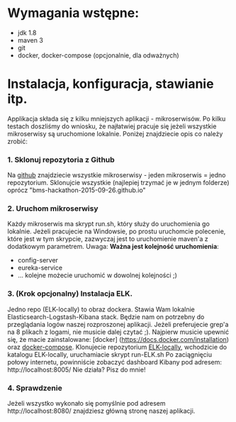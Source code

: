 # Wymagania wstępne:
* jdk 1.8
* maven 3
* git
* docker, docker-compose (opcjonalnie, dla odważnych)

# Instalacja, konfiguracja, stawianie itp.
Applikacja składa się z kilku mniejszych aplikacji - mikroserwisów. Po kilku testach doszliśmy do wniosku, że najłatwiej pracuje się jeżeli wszystkie mikroserwisy są uruchomione lokalnie.
Poniżej znajdziecie opis co należy zrobić:

### 1. Sklonuj repozytoria z Github
Na [github](https://github.com/bms-hackathon-2015-09-26) znajdziecie wszystkie mikroserwisy - jeden mikroserwis = jedno repozytorium.
Sklonujcie wszystkie (najlepiej trzymać je w jednym folderze) oprócz "bms-hackathon-2015-09-26.github.io"

### 2. Uruchom mikroserwisy
Każdy mikroserwis ma skrypt run.sh, który służy do uruchomienia go lokalnie. Jeżeli pracujecie na Windowsie, po prostu uruchomcie polecenie, które jest w tym skrypcie, zazwyczaj jest to uruchomienie maven'a z dodatkowym parametrem.
Uwaga: **Ważna jest kolejność uruchomienia**:
  * config-server
  * eureka-service
  * ... kolejne możecie uruchomić w dowolnej kolejności ;)

### 3. (Krok opcjonalny) Instalacja ELK.
Jedno repo (ELK-locally) to obraz dockera. Stawia Wam lokalnie Elasticsearch-Logstash-Kibana stack. Będzie nam on potrzebny do przeglądania logów naszej rozproszonej aplikacji. Jeżeli preferujecie grep'a na 8 plikach z logami, nie musicie dalej czytać ;).
Najpierw musicie upewnić się, że macie zainstalowane: [docker] (https://docs.docker.com/installation) oraz [docker-compose](https://docs.docker.com/compose/install). Klonujecie repozytorium [ELK-locally](https://github.com/bms-hackathon-2015-09-26/ELK-locally), wchodzicie do katalogu ELK-locally, uruchamiacie skrypt run-ELK.sh
Po zaciągnięciu połowy internetu, powinniście zobaczyć dashboard Kibany pod adresem: http://localhost:8005/
Nie działa? Pisz do mnie!

### 4. Sprawdzenie
Jeżeli wszystko wykonało się pomyślnie pod adresem http://localhost:8080/ znajdziesz główną stronę naszej aplikacji.
